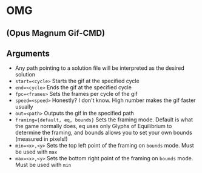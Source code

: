 # OMG
## (Opus Magnum Gif-CMD)

## Arguments
* Any path pointing to a solution file will be interpreted as the desired solution
* `start=<cycle>` Starts the gif at the specified cycle
* `end=<cycle>` Ends the gif at the specified cycle
* `fpc=<frames>` Sets the frames per cycle of the gif
* `speed=<speed>` Honestly? I don't know. High number makes the gif faster usually
* `out=<path>` Outputs the gif in the specified path
* `framing={default, eq, bounds}` Sets the framing mode. Default is what the game normally does, eq uses only Glyphs of Equilibrium to determine the framing, and bounds allows you to set your own bounds (measured in pixels!)
* `min=<x>,<y>` Sets the top left point of the framing on `bounds` mode. Must be used with `max`
* `max=<x>,<y>` Sets the bottom right point of the framing on `bounds` mode. Must be used with `min`
